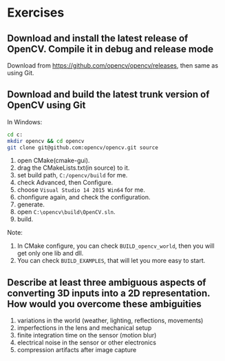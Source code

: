 # Exercises

## Download and install the latest release of OpenCV. Compile it in debug and release mode

Download from <https://github.com/opencv/opencv/releases>, then same as using Git.

## Download and build the latest trunk version of OpenCV using Git

In Windows:

```sh
cd c:
mkdir opencv && cd opencv
git clone git@github.com:opencv/opencv.git source
```

1. open CMake(cmake-gui).
1. drag the CMakeLists.txt(in source) to it.
1. set build path, `C:/opencv/build` for me.
1. check Advanced, then Configure.
1. choose `Visual Studio 14 2015 Win64` for me.
1. chonfigure again, and check the configuration.
1. generate.
1. open `C:\opencv\build\OpenCV.sln`.
1. build.

Note:

1. In CMake configure, you can check `BUILD_opencv_world`, then you will get only one lib and dll.
1. You can check `BUILD_EXAMPLES`, that will let you more easy to start.

## Describe at least three ambiguous aspects of converting 3D inputs into a 2D representation. How would you overcome these ambiguities

1. variations in the world (weather, lighting, reflections, movements)
1. imperfections in the lens and mechanical setup
1. finite integration time on the sensor (motion blur)
1. electrical noise in the sensor or other electronics
1. compression artifacts after image capture

